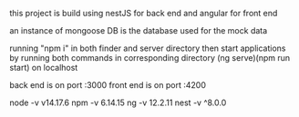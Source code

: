 this project is build using nestJS for back end and angular for front end 

an instance of mongoose DB is the database used for the mock data

running "npm i" in both finder and server directory
then start applications by running both commands in corresponding directory  (ng serve)(npm run start) on localhost 

back end is on port :3000
front end is on port :4200

node -v 
v14.17.6
npm  -v
6.14.15
ng -v
12.2.11
nest -v
^8.0.0